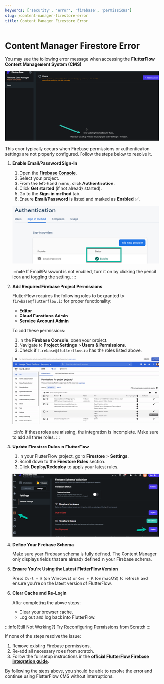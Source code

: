 ```yaml
---
keywords: ['security', 'error', 'firebase', 'permissions']
slug: /content-manager-firestore-error
title: Content Manager Firestore Error
---
```


# Content Manager Firestore Error

You may see the following error message when accessing the **FlutterFlow Content Management System (CMS)**:

![](../assets/20250430121517855306.png)

This error typically occurs when Firebase permissions or authentication settings are not properly configured. Follow the steps below to resolve it.

1. **Enable Email/Password Sign-In**

    1. Open the **[Firebase Console](https://console.firebase.google.com/)**.
    2. Select your project.
    3. From the left-hand menu, click **Authentication**.
    4. Click **Get started** (if not already started).
    5. Go to the **Sign-in method** tab.
    6. Ensure **Email/Password** is listed and marked as **Enabled** ✅.

    ![](../assets/20250430121518159572.png)

    :::note
    If Email/Password is not enabled, turn it on by clicking the pencil icon and toggling the setting.
    :::


2. **Add Required Firebase Project Permissions**

    FlutterFlow requires the following roles to be granted to `firebase@flutterflow.io` for proper functionality:

    - **Editor**
    - **Cloud Functions Admin**
    - **Service Account Admin**

    To add these permissions:

    1. In the **[Firebase Console](https://console.firebase.google.com/)**, open your project.
    2. Navigate to **Project Settings** > **Users & Permissions**.
    3. Check if `firebase@flutterflow.io` has the roles listed above.

    ![](../assets/20250430121518370897.png)

    :::info
    If these roles are missing, the integration is incomplete. Make sure to add all three roles.
    :::


3. **Update Firestore Rules in FlutterFlow**

    1. In your FlutterFlow project, go to **Firestore** > **Settings**.
    2. Scroll down to the **Firestore Rules** section.
    3. Click **Deploy/Redeploy** to apply your latest rules.

    ![](../assets/20250430121518594245.png)


4. **Define Your Firebase Schema**

    Make sure your Firebase schema is fully defined. The Content Manager only displays fields that are already defined in your Firebase schema.


5. **Ensure You're Using the Latest FlutterFlow Version**

    Press `Ctrl + R` (on Windows) or `Cmd + R` (on macOS) to refresh and ensure you’re on the latest version of FlutterFlow.


6. **Clear Cache and Re-Login**

    After completing the above steps:

    - Clear your browser cache.
    - Log out and log back into FlutterFlow.




:::info[Still Not Working?]
Try Reconfiguring Permissions from Scratch
:::

If none of the steps resolve the issue:

1. Remove existing Firebase permissions.
2. Re-add all necessary roles from scratch.
3. Follow the full setup instructions in the **[official FlutterFlow Firebase integration guide](/integrations/firebase/connect-to-firebase/)**.


By following the steps above, you should be able to resolve the error and continue using FlutterFlow CMS without interruptions.